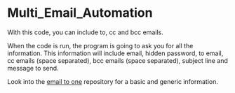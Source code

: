 # Multi_Email_Automation

With this code, you can include to, cc and bcc emails.

When the code is run, the program is going to ask you for all the information. This information will include email, hidden password, to email, cc emails (space separated), bcc emails (space separated), subject line and message to send.

Look into the [email to one](https://github.com/KAR180419/Email_via_Python) repository for a basic and generic information.
